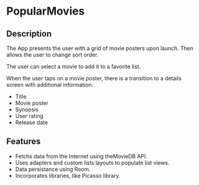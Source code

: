 # PopularMovies

## Description

The App presents the user with a grid of movie posters upon launch. Then allows the user to change sort order.

The user can select a movie to add it to a favorite list.

When the user taps on a movie poster, there is a transition to a details screen with additional information:
* Title
* Movie poster
* Synopsis
* User rating
* Release date


## Features

* Fetchs data from the Internet using theMovieDB API.
* Uses adapters and custom lists layouts to populate list views.
* Data persistance using Room.
* Incorporates libraries, like Picasso library.
